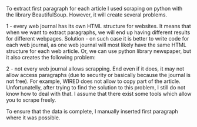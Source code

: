 To extract first paragraph for each article I used scraping on python with the library BeautifulSoup. However, it will create several problems.


1 - every web journal has its own HTML structure for websites. It means that when we want to extract paragraphs, we will end up
    having different results for different webpages.
    Solution - on such case it is better to write code for each web journal, as one web journal will most likely have the same HTML structure 
    for each web article. Or, we can use python library newspaper, but it also creates the following problem:
    
2 - not every web journal allows scrapping. End even if it does, it may not allow access paragraphs (due to security or basically because 
    the journal is not free). For example, WIRED does not allow to copy part of the article. Unfortunatelly, after trying to find the solution 
    to this problem, I still do not know how to deal with that. I assume that there exist some tools which allow you to scrape freely. 
    
    
To ensure that the data is complete, I manually inserted first paragraph where it was possible. 
